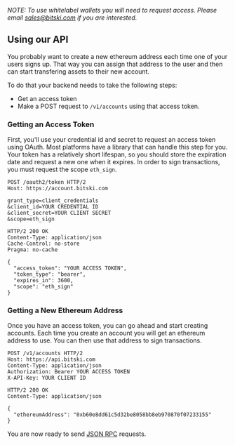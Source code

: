 *NOTE: To use whitelabel wallets you will need to request access. Please email sales@bitski.com if you are interested.*

## Using our API

You probably want to create a new ethereum address each time one of your users signs up. That way you can assign that address to the user and then can start transfering assets to their new account.

To do that your backend needs to take the following steps:

- Get an access token
- Make a POST request to `/v1/accounts` using that access token.

### Getting an Access Token

First, you'll use your credential id and secret to request an access token using OAuth. Most platforms have a library that can handle this step for you. Your token has a relatively short lifespan, so you should store the expiration date and request a new one when it expires. In order to sign transactions, you must request the scope `eth_sign`.

```text
POST /oauth2/token HTTP/2
Host: https://account.bitski.com

grant_type=client_credentials
&client_id=YOUR CREDENTIAL ID
&client_secret=YOUR CLIENT SECRET
&scope=eth_sign
```

```text
HTTP/2 200 OK
Content-Type: application/json
Cache-Control: no-store
Pragma: no-cache

{
  "access_token": "YOUR ACCESS TOKEN",
  "token_type": "bearer",
  "expires_in": 3600,
  "scope": "eth_sign"
}
```

### Getting a New Ethereum Address

Once you have an access token, you can go ahead and start creating accounts. Each time you create an account you will get an ethereum address to use. You can then use that address to sign transactions.

```text
POST /v1/accounts HTTP/2
Host: https://api.bitski.com
Content-Type: application/json
Authorization: Bearer YOUR ACCESS TOKEN
X-API-Key: YOUR CLIENT ID
```

```text
HTTP/2 200 OK
Content-Type: application/json

{
  "ethereumAddress": "0xb60e8dd61c5d32be8058bb8eb970870f07233155"
}
```

You are now ready to send [JSON RPC](programatic-wallets-json-rpc.md) requests.
